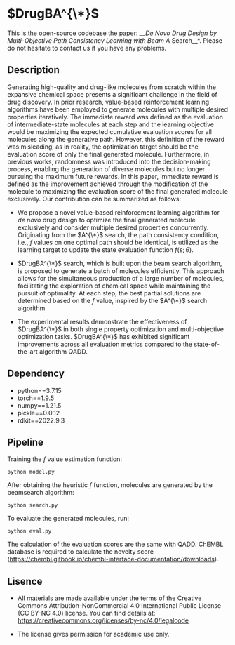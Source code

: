 # $DrugBA^{\*}$
This is the open-source codebase the paper: *__De Novo Drug Design by Multi-Objective Path Consistency Learning with Beam A* Search__*. Please do not hesitate to contact us if you have any problems.

## Description
Generating high-quality and drug-like molecules from scratch within the expansive chemical space presents a significant challenge in the field of drug discovery. In prior research, value-based reinforcement learning algorithms have been employed to generate molecules with multiple desired properties iteratively. The immediate reward was defined as the evaluation of intermediate-state molecules at each step and the learning objective would be maximizing the expected cumulative evaluation scores for all molecules along the generative path. However, this definition of the reward was misleading, as in reality, the optimization target should be the evaluation score of only the final generated molecule. Furthermore, in previous works, randomness was introduced into the decision-making process, enabling the generation of diverse molecules but no longer pursuing the maximum future rewards. In this paper, immediate reward is defined as the improvement achieved through the modification of the molecule to maximizing the evaluation score of the final generated molecule exclusively. Our contribution can be summarized as follows:

- We propose a novel value-based reinforcement learning algorithm for *de novo* drug design to optimize the final generated molecule exclusively and consider multiple desired properties concurrently. Originating from the $A^{\*}$ search, the path consistency condition, i.e., $f$ values on one optimal path should be identical, is utilized as the learning target to update the state evaluation function $f(s;\theta)$.

-  $DrugBA^{\*}$ search, which is built upon the beam search algorithm, is proposed to generate a batch of molecules efficiently. This approach allows for the simultaneous production of a large number of molecules, facilitating the exploration of chemical space while maintaining the pursuit of optimality. At each step, the best partial solutions are determined based on the $f$ value, inspired by the $A^{\*}$ search algorithm.

- The experimental results demonstrate the effectiveness of $DrugBA^{\*}$ in both single property optimization and multi-objective optimization tasks. $DrugBA^{\*}$ has exhibited significant improvements across all evaluation metrics compared to the state-of-the-art algorithm QADD. 


## Dependency
- python==3.7.15
- torch==1.9.5
- numpy==1.21.5
- pickle==0.0.12
- rdkit==2022.9.3

## Pipeline
Training the $f$ value estimation function:

```
python model.py
```

After obtaining the heuristic $f$ function, molecules are generated by the beamsearch algorithm:

```
python search.py
```

To evaluate the generated molecules, run:

```
python eval.py
```
The calculation of the evaluation scores are the same with QADD. ChEMBL database is required to calculate the novelty score (<https://chembl.gitbook.io/chembl-interface-documentation/downloads>).
## Lisence
- All materials are made available under the terms of the Creative Commons Attribution-NonCommercial 4.0 International Public License (CC BY-NC 4.0) license. You can find details at: <https://creativecommons.org/licenses/by-nc/4.0/legalcode>

- The license gives permission for academic use only.
